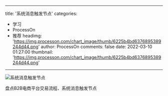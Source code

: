 
---
title: '系统消息触发节点'
categories: 
 - 学习
 - ProcessOn
 - 推荐
headimg: 'https://img.processon.com/chart_image/thumb/6225b4bd6376895389244d44.png'
author: ProcessOn
comments: false
date: 2022-03-10 01:27:00
thumbnail: 'https://img.processon.com/chart_image/thumb/6225b4bd6376895389244d44.png'
---

<div>   
<img class="thumb" alt="系统消息触发节点" src="https://img.processon.com/chart_image/thumb/6225b4bd6376895389244d44.png" referrerpolicy="no-referrer">
<p>盘点B2B电商平台交易流程、系统消息触发节点</p>  
</div>
            